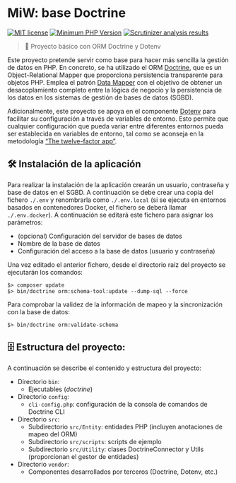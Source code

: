 MiW: base Doctrine
======================================

[![MIT license](http://img.shields.io/badge/license-MIT-brightgreen.svg)](http://opensource.org/licenses/MIT)
[![Minimum PHP Version](https://img.shields.io/badge/php-%5E8.0-blue.svg)](http://php.net/)
[![Scrutinizer analysis results](https://scrutinizer-ci.com/g/FJavierGil/baseDoctrine/badges/quality-score.png?b=master)](https://scrutinizer-ci.com/g/FJavierGil/baseDoctrine/?branch=master)
> 🎯 Proyecto básico con ORM Doctrine y Dotenv

Este proyecto pretende servir como base para hacer más sencilla la gestión de datos en PHP.
En concreto, se ha utilizado el ORM [Doctrine][doctrine], que es un Object-Relational
Mapper que proporciona persistencia transparente para objetos PHP. Emplea el patrón [Data Mapper][dataMapper]
con el objetivo de obtener un desacoplamiento completo entre la lógica de negocio y la
persistencia de los datos en los sistemas de gestión de bases de datos (SGBD).

Adicionalmente, este proyecto se apoya en el componente [Dotenv][dotenv] para facilitar
su configuración a través de variables de entorno. Esto permite que cualquier configuración
que pueda variar entre diferentes entornos pueda ser establecida en variables de entorno,
tal como se aconseja en la metodología [“The twelve-factor app”][12factor].

## 🛠️ Instalación de la aplicación

Para realizar la instalación de la aplicación crearán un usuario, contraseña y base de datos
en el SGBD. A continuación se debe crear una copia del fichero `./.env` y renombrarla
como `./.env.local` (si se ejecuta en entornos basados en contenedores Docker, el fichero
se deberá llamar `./.env.docker`). A continuación se editará este fichero para asignar
los parámetros:

* (opcional) Configuración del servidor de bases de datos
* Nombre de la base de datos
* Configuración del acceso a la base de datos (usuario y contraseña)

Una vez editado el anterior fichero, desde el directorio raíz del proyecto se ejecutarán los comandos:
```
$> composer update
$> bin/doctrine orm:schema-tool:update --dump-sql --force
```

Para comprobar la validez de la información de mapeo y la sincronización con la base de datos:
```
$> bin/doctrine orm:validate-schema
```

## 🗄️ Estructura del proyecto:

A continuación se describe el contenido y estructura del proyecto:

* Directorio `bin`:
    - Ejecutables (*doctrine*)
* Directorio `config`:
    - `cli-config.php`: configuración de la consola de comandos de Doctrine CLI
* Directorio `src`:
    - Subdirectorio `src/Entity`: entidades PHP (incluyen anotaciones de mapeo del ORM)
    - Subdirectorio `src/scripts`: scripts de ejemplo
    - Subdirectorio `src/Utility`: clases DoctrineConnector y Utils (proporcionan el gestor de entidades)
* Directorio `vendor`:
    - Componentes desarrollados por terceros (Doctrine, Dotenv, etc.)

[dataMapper]: http://martinfowler.com/eaaCatalog/dataMapper.html
[doctrine]: http://docs.doctrine-project.org/projects/doctrine-orm/en/latest/
[dotenv]: https://packagist.org/packages/vlucas/phpdotenv
[12factor]: https://www.12factor.net/es/